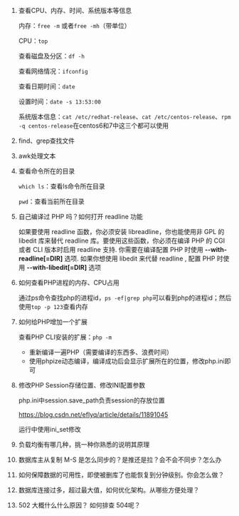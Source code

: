 1. 查看CPU、内存、时间、系统版本等信息

   内存：`free -m`     或者`free -mh`（带单位）

   CPU：`top`

   查看磁盘及分区：`df -h`

   查看网络情况：`ifconfig`

   查看日期时间：`date`

   设置时间：`date -s 13:53:00`

   系统版本信息：`cat /etc/redhat-release`、`cat /etc/centos-release`、`rpm -q centos-release`在centos6和7中这三个都可以使用

2. find、grep查找文件

3. awk处理文本

4. 查看命令所在的目录

   `which ls`：查看ls命令所在目录

   `pwd`：查看当前所在目录

5. 自己编译过 PHP 吗？如何打开 readline 功能

   如果要使用 readline 函数，你必须安装 libreadline，你也能使用非 GPL 的 libedit 库来替代 readline 库。要使用这些函数，你必须在编译 PHP 的 CGI 或者 CLI 版本时启用 readline 支持. 你需要在编译配置 PHP 时使用 **--with-readline[=DIR]** 选项. 如果你想使用 libedit 来代替 readline , 配置 PHP 时使用 **--with-libedit[=DIR]** 选项

6. 如何查看PHP进程的内存、CPU占用

   通过ps命令查找php的进程id，`ps -ef|grep php`可以看到php的进程id；然后使用`top -p 123`查看内存

7. 如何给PHP增加一个扩展

   查看PHP CLI安装的扩展：`php -m`

   - 重新编译一遍PHP（需要编译的东西多、浪费时间）
   - 使用phpize动态编译，编译成功后会显示扩展所在的位置，修改php.ini即可

8. 修改PHP Session存储位置、修改INI配置参数

   php.ini中session.save_path负责session的存放位置

   https://blog.csdn.net/eflyq/article/details/11891045

   运行中使用ini_set修改

9. 负载均衡有哪几种，挑一种你熟悉的说明其原理

10. 数据库主从复制 M-S 是怎么同步的？是推还是拉？会不会不同步？怎么办

11. 如何保障数据的可用性，即使被删库了也能恢复到分钟级别。你会怎么做？

12. 数据库连接过多，超过最大值，如何优化架构。从哪些方便处理？

13. 502 大概什么什么原因？ 如何排查 504呢？